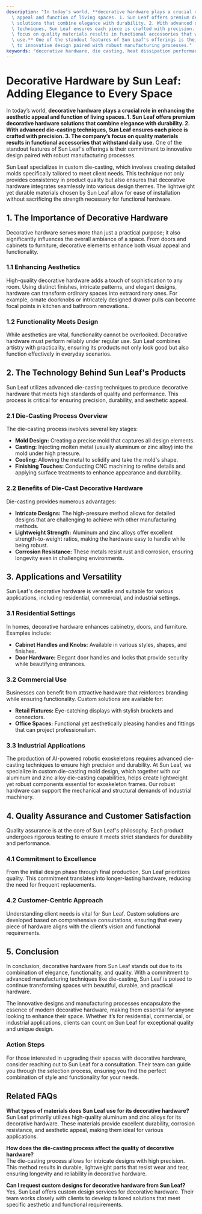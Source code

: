 ```yaml
---
description: "In today’s world, **decorative hardware plays a crucial role in enhancing the aesthetic\
  \ appeal and function of living spaces. 1. Sun Leaf offers premium decorative hardware\
  \ solutions that combine elegance with durability. 2. With advanced die-casting\
  \ techniques, Sun Leaf ensures each piece is crafted with precision. 3. The company’s\
  \ focus on quality materials results in functional accessories that withstand daily\
  \ use.** One of the standout features of Sun Leaf's offerings is their commitment\
  \ to innovative design paired with robust manufacturing processes."
keywords: "decorative hardware, die casting, heat dissipation performance, heat sink"
---
```

# Decorative Hardware by Sun Leaf: Adding Elegance to Every Space

In today’s world, **decorative hardware plays a crucial role in enhancing the aesthetic appeal and function of living spaces. 1. Sun Leaf offers premium decorative hardware solutions that combine elegance with durability. 2. With advanced die-casting techniques, Sun Leaf ensures each piece is crafted with precision. 3. The company’s focus on quality materials results in functional accessories that withstand daily use.** One of the standout features of Sun Leaf's offerings is their commitment to innovative design paired with robust manufacturing processes.

Sun Leaf specializes in custom die-casting, which involves creating detailed molds specifically tailored to meet client needs. This technique not only provides consistency in product quality but also ensures that decorative hardware integrates seamlessly into various design themes. The lightweight yet durable materials chosen by Sun Leaf allow for ease of installation without sacrificing the strength necessary for functional hardware.

## **1. The Importance of Decorative Hardware**

Decorative hardware serves more than just a practical purpose; it also significantly influences the overall ambiance of a space. From doors and cabinets to furniture, decorative elements enhance both visual appeal and functionality.

### **1.1 Enhancing Aesthetics**

High-quality decorative hardware adds a touch of sophistication to any room. Using distinct finishes, intricate patterns, and elegant designs, hardware can transform ordinary spaces into extraordinary ones. For example, ornate doorknobs or intricately designed drawer pulls can become focal points in kitchen and bathroom renovations.

### **1.2 Functionality Meets Design**

While aesthetics are vital, functionality cannot be overlooked. Decorative hardware must perform reliably under regular use. Sun Leaf combines artistry with practicality, ensuring its products not only look good but also function effectively in everyday scenarios.

## **2. The Technology Behind Sun Leaf's Products**

Sun Leaf utilizes advanced die-casting techniques to produce decorative hardware that meets high standards of quality and performance. This process is critical for ensuring precision, durability, and aesthetic appeal.

### **2.1 Die-Casting Process Overview**

The die-casting process involves several key stages:

- **Mold Design:** Creating a precise mold that captures all design elements.
- **Casting:** Injecting molten metal (usually aluminum or zinc alloy) into the mold under high pressure.
- **Cooling:** Allowing the metal to solidify and take the mold's shape.
- **Finishing Touches:** Conducting CNC machining to refine details and applying surface treatments to enhance appearance and durability.

### **2.2 Benefits of Die-Cast Decorative Hardware**

Die-casting provides numerous advantages:

- **Intricate Designs:** The high-pressure method allows for detailed designs that are challenging to achieve with other manufacturing methods.
- **Lightweight Strength:** Aluminum and zinc alloys offer excellent strength-to-weight ratios, making the hardware easy to handle while being robust.
- **Corrosion Resistance:** These metals resist rust and corrosion, ensuring longevity even in challenging environments.

## **3. Applications and Versatility**

Sun Leaf's decorative hardware is versatile and suitable for various applications, including residential, commercial, and industrial settings.

### **3.1 Residential Settings**

In homes, decorative hardware enhances cabinetry, doors, and furniture. Examples include:

- **Cabinet Handles and Knobs:** Available in various styles, shapes, and finishes.
- **Door Hardware:** Elegant door handles and locks that provide security while beautifying entrances.

### **3.2 Commercial Use**

Businesses can benefit from attractive hardware that reinforces branding while ensuring functionality. Custom solutions are available for:

- **Retail Fixtures:** Eye-catching displays with stylish brackets and connectors.
- **Office Spaces:** Functional yet aesthetically pleasing handles and fittings that can project professionalism.

### **3.3 Industrial Applications**

The production of AI-powered robotic exoskeletons requires advanced die-casting techniques to ensure high precision and durability. At Sun Leaf, we specialize in custom die-casting mold design, which together with our aluminum and zinc alloy die-casting capabilities, helps create lightweight yet robust components essential for exoskeleton frames. Our robust hardware can support the mechanical and structural demands of industrial machinery.

## **4. Quality Assurance and Customer Satisfaction**

Quality assurance is at the core of Sun Leaf's philosophy. Each product undergoes rigorous testing to ensure it meets strict standards for durability and performance.

### **4.1 Commitment to Excellence**

From the initial design phase through final production, Sun Leaf prioritizes quality. This commitment translates into longer-lasting hardware, reducing the need for frequent replacements.

### **4.2 Customer-Centric Approach**

Understanding client needs is vital for Sun Leaf. Custom solutions are developed based on comprehensive consultations, ensuring that every piece of hardware aligns with the client’s vision and functional requirements.

## **5. Conclusion**

In conclusion, decorative hardware from Sun Leaf stands out due to its combination of elegance, functionality, and quality. With a commitment to advanced manufacturing techniques like die-casting, Sun Leaf is poised to continue transforming spaces with beautiful, durable, and practical hardware.

The innovative designs and manufacturing processes encapsulate the essence of modern decorative hardware, making them essential for anyone looking to enhance their space. Whether it’s for residential, commercial, or industrial applications, clients can count on Sun Leaf for exceptional quality and unique design.

### **Action Steps**

For those interested in upgrading their spaces with decorative hardware, consider reaching out to Sun Leaf for a consultation. Their team can guide you through the selection process, ensuring you find the perfect combination of style and functionality for your needs.

## Related FAQs

**What types of materials does Sun Leaf use for its decorative hardware?**  
Sun Leaf primarily utilizes high-quality aluminum and zinc alloys for its decorative hardware. These materials provide excellent durability, corrosion resistance, and aesthetic appeal, making them ideal for various applications.

**How does the die-casting process affect the quality of decorative hardware?**  
The die-casting process allows for intricate designs with high precision. This method results in durable, lightweight parts that resist wear and tear, ensuring longevity and reliability in decorative hardware.

**Can I request custom designs for decorative hardware from Sun Leaf?**  
Yes, Sun Leaf offers custom design services for decorative hardware. Their team works closely with clients to develop tailored solutions that meet specific aesthetic and functional requirements.

